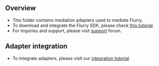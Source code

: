## Overview
  * This folder contains mediation adapters used to mediate Flurry.
  * To download and integrate the Flurry SDK, please check [this tutorial](https://developer.yahoo.com/flurry/docs/integrateflurry/ios-manual/).
  * For inquiries and support, please visit [support](https://developer.yahoo.com/flurry/docs/faq/faqpublisher/iOS/) forum.
  
## Adapter integration
  * To integrate adapters, please visit our [integration tutorial](https://developers.mopub.com/docs/ios/integrating-networks/).
